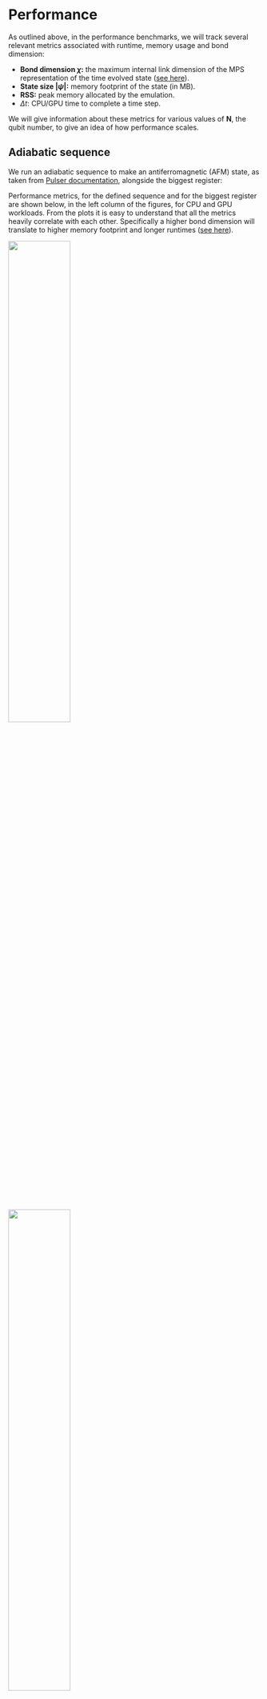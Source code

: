# Performance

As outlined above, in the performance benchmarks, we will track several relevant metrics associated with runtime, memory usage and bond dimension:

- __Bond dimension $\chi$:__ the maximum internal link dimension of the MPS representation of the time evolved state ([see here](../advanced/mps/index.md#bond-dimension)).
- __State size $|\psi|$:__ memory footprint of the state (in MB).
- __RSS:__ peak memory allocated by the emulation.
- $\Delta t$: CPU/GPU time to complete a time step.

We will give information about these metrics for various values of __N__, the qubit number, to give an idea of how performance scales.

## Adiabatic sequence

We run an adiabatic sequence to make an antiferromagnetic (AFM) state, as taken from [Pulser documentation](https://pulser.readthedocs.io/en/stable/tutorials/afm_prep.html), alongside the biggest register:



Performance metrics, for the defined sequence and for the biggest register are shown below, in the left column of the figures, for CPU and GPU workloads.
From the plots it is easy to understand that all the metrics heavily correlate with each other. Specifically a higher bond dimension will translate to higher memory footprint and longer runtimes ([see here](../advanced/mps/index.md)).

<img src="../benchmark_plots/adiabatic_afm_state_cpu.png"  width="49.7%">
<img src="../benchmark_plots/adiabatic_afm_state_gpu.png"  width="49.7%">

In the right column (both CPU and GPU figure), we explore the available register size. Simply increasing the number of atoms by $N=N_x\times N_y$, and extracting the maximum metric and the total runtime for each run, the user can get a feeling on how much memory and time a specific sequence is going to take to emulate. Note that all qubit numbers which are not a square show up twice, since the rectangles making up this qubit number can be oriented two ways. The reasons why the orientation matters is explained by the results in the benchmark on [qubit shuffling](#qubit-shuffling). Note that it's possible to simulate larger systems than done in this benchmark. For example, by tuning the config parameters, it's possible to accurately simulate the above pulse for a 7x7 grid ([see here](../advanced/convergence.md)).

### performance for a 7x7 grid

Let us now analyze the performance of the simulation for a much larger system. We show results for the adiabatic sequence with 49 qubits arranged in a 7x7 grid. The parameters of the simulation were `max_bond_dim = 1600`, `extra_krylov_tolerance=1e-5` and `precision=1e-6`, and we ran the simulation on 2 GPUs. The maximum bond dimension of the state, its size in memory, the total memory consumption of the program on GPU 1, and the time taken per emulation timestep (there are 390 timesteps of `dt=10 ns` each) are shown in the graph below.

<div style="text-align:center;">
<img src="./images/performance.png" width="50%" style="background-color:white;">
</div>

First off, note that the peak memory consumption on GPU 1 reaches almost 30GB at the end of the simulation and the memory profile on GPU 2 will be very similar. Note that this memory consumption can be estimated ([see here](../advanced/memory.md#an-example)), and that the simulation would not have fit on a single GPU. Next, the memory consumption stops increasing as quickly when the maximum bond dimension plateaus, but it does not stop increasing entirely. This is because when the maximum bond dimension reaches the cutoff value of `1600`, most of the tensors in the MPS will not have reached maximum size yet. However, the rate of memory consumption growth will decrease as more of the tensors reach this maximum size.

Finally, it can be seen that the time taken per timestep scales roughly linearly with the memory consumption of the quantum state. This proposes an obvious method for speeding up the simulation. We've mentioned above, that the qubit density results were insensitive to changes in `max_bond_dim`, and that a value of `max_bond_dim` smaller than `1600` would likely still generate good results. As a consequence of the above graph, we ran the simulation with `max_bond_dim=1000` and all other parameters the same, and indeed, the qubit density was identical up to the 2 digits of precision used above. As can be read off from the above graph, this corresponds to a final time per step of `100s`, yielding a significant reduction in simulation time while keeping the results at the desired precision.

## Quench

Here, we explore performance in the very same way as before, but for the quench sequence:



The overall metrics, as before, both for a single run (left) and for multiple runs varying the register size (right, $N=N_x\times N_y$) are presented below:

<img src="../benchmark_plots/quench_performance_cpu.png"  width="49.7%">
<img src="../benchmark_plots/quench_performance_gpu.png"  width="49.7%">

As expected, the quench requires significantly more memory to run than the adiabatic sequence ([see here](../advanced/hamiltonian.md)).

## Qubit shuffling

A seemingly innocuous operation like reordering the register labels can actually affect the performance, as a consequence of the MPS representation ([see here](../advanced/mps/index.md)). In simple terms, the additional memory cost, and thus performance decrease, comes from representing two strongly interacting atoms in two far apart tensors in the MPS, since all the intermediate tensors in the chain have to somehow pass that information between them.

To be more quantitative, in the following benchmark case, we run the same AFM sequence from before, but shuffling the qubit labeling order.

The unshuffled register ordering is that given by `Register.rectangle` as used in the above two sequences. For the 3x3 grid used in this benchmark, that means a register ordering of

<table>
 <tr><td>1 </td><td> 2 </td><td> 3 </td></tr>
 <tr><td>4 </td><td> 5 </td><td> 6 </td></tr>
 <tr><td>7 </td><td> 8 </td><td> 9 </td></tr>
</table>
 Compare this with the shuffled register, which was constructed to put qubits that are close in physical space far away in index space
<table>
 <tr><td> 2 </td><td> 7 </td><td> 4 </td></tr>
 <tr><td> 5 </td><td> 1 </td><td> 9 </td></tr>
 <tr><td> 8 </td><td> 3 </td><td> 6 </td></tr>
</table>
<img src="../benchmark_plots/qubit_shuffling_cpu.png"  width="49.7%">

The left column of the image shows no accuracy degradation from the qubit shuffling, returning equivalent observables. That is expected since both runs were able to converge to the desired precision.

However, performance metrics (allocations and runtime) of the shuffled case significantly worsen, because shuffling the qubits introduces artificial long-range entanglement into the system, increasing the bond dimension. This larger bond dimension means the matrices involved in the computations are bigger, requiring more memory and compute time.

In the future we plan to apply register ordering strategies by default, but for the moment, the take-home message is that a good register embedding is important. Ideally, one should keep strongly interactive pairs or atoms the closest possible when enumerating them in the register.
